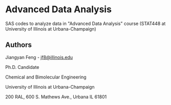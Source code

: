 # Advanced Data Analysis

SAS codes to analyze data in "Advanced Data Analysis" course (STAT448 at University of Illinois at Urbana-Champaign)



## Authors

Jiangyan Feng - jf8@illinois.edu

Ph.D. Candidate

Chemical and Bimolecular Engineering

University of Illinois at Urbana-Champaign

200 RAL, 600 S. Mathews Ave., Urbana IL 61801


